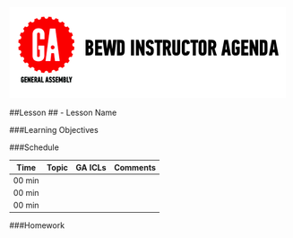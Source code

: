 
![GeneralAssemb.ly](../../assets/ICL_icons/instr_agenda.png)


##Lesson ## - Lesson Name


###Learning Objectives




###Schedule


| Time        | Topic| GA ICLs| Comments |
| ------------- |:-------------|:-------------------|:-------------------|
| 00 min | | | |
| 00 min | | | |
| 00 min | | | |


###Homework




